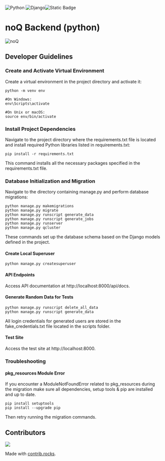 ![Python](https://img.shields.io/badge/python-3670A0?style=for-the-badge&logo=python&logoColor=ffdd54) ![Django](https://img.shields.io/badge/django-%23092E20.svg?style=for-the-badge&logo=django&logoColor=white)![Static Badge](https://img.shields.io/badge/Build-In_Progress-yellow?logo=github)


# noQ Backend (python)
![noQ](https://noq.nu/wp-content/uploads/2024/04/Logotyp_PNG-300x169.png)
## Developer Guidelines

### Create and Activate Virtual Environment
 Create a virtual environment in the project directory and activate it:
    
    python -m venv env
   
    #On Windows:
    env\Scripts\activate
   
    #On Unix or macOS:
    source env/bin/activate

### Install Project Dependencies
Navigate to the project directory where the requirements.txt file is located and install required Python libraries listed in requirements.txt:

    pip install -r requirements.txt
   
This command installs all the necessary packages specified in the requirements.txt file.

### Database Initialization and Migration
Navigate to the directory containing manage.py and perform database migrations:

    python manage.py makemigrations
    python manage.py migrate
    python manage.py runscript generate_data
    python manage.py runscript generate_jobs
    python manage.py runserver
    python manage.py qcluster

These commands set up the database schema based on the Django models defined in the project.

#### Create Local Superuser

    python manage.py createsuperuser
   
#### API Endpoints
Access API documentation at http://localhost:8000/api/docs.

#### Generate Random Data for Tests
    python manage.py runscript delete_all_data
    python manage.py runscript generate_data

All login credentials for generated users are stored in the fake_credentials.txt file located in the scripts folder.

#### Test Site
Access the test site at http://localhost:8000.


### Troubleshooting
#### pkg_resources Module Error
If you encounter a ModuleNotFoundError related to pkg_resources during the migration make sure all dependencies, setup tools & pip are installed and up to date.

    pip install setuptools
    pip install --upgrade pip

Then retry running the migration commands.

## Contributors
<a href="https://github.com/noQ-sweden/noq_backend_python/graphs/contributors">
    <img src="https://contrib.rocks/image?repo=noQ-sweden/noq_backend_python" />
</a>

Made with [contrib.rocks](https://contrib.rocks).
